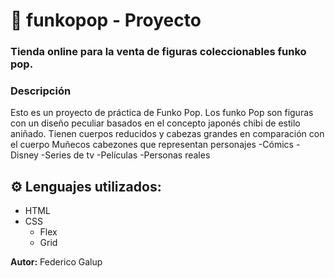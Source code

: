 # 🚀 funkopop - Proyecto
### Tienda online para la venta de figuras coleccionables funko pop.

### Descripción

Esto es un proyecto de práctica de Funko Pop.
Los funko Pop son figuras con un diseño peculiar basados en el concepto japonés chibi de estilo aniñado.
Tienen cuerpos reducidos y cabezas grandes en comparación con el cuerpo
Muñecos cabezones que representan personajes
-Cómics
-Disney
-Series de tv
-Películas
-Personas reales

## ⚙️ Lenguajes utilizados:
* HTML
* CSS
    * Flex
    * Grid

__Autor:__ Federico Galup
